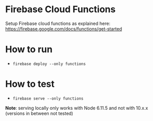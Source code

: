# Firebase Cloud Functions

Setup Firebase cloud functions as explained here: https://firebase.google.com/docs/functions/get-started

# How to run
- `firebase deploy --only functions`

# How to test
- `firebase serve --only functions`

<b>Note</b>: serving locally only works with Node 6.11.5 and not with 10.x.x (versions in between not tested)
